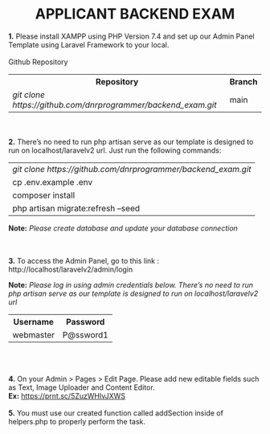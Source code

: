 <h1><center>APPLICANT BACKEND EXAM</center></h1>

<b>1.</b> Please install XAMPP using PHP Version 7.4 and set up our Admin Panel Template using Laravel Framework to your local.  
<br>
Github Repository<br>
<table>
	<tr>
		<th>
				Repository
		</th>
		<th>
				Branch
		</th>
	</tr>
	<tr>
		<td>
				<em>git clone https://github.com/dnrprogrammer/backend_exam.git</em>
		</td>
		<td>
				main
		</td>
	</tr>
</table>
<br><br>
<b>2.</b> There’s no need to run php artisan serve as our template is designed to run on localhost/laravelv2 url.  Just run the following commands:
	<br>

<table>
	<tr>
		<td>
				<em>git clone https://github.com/dnrprogrammer/backend_exam.git<Br></em>
		</td>
	</tr>
	<tr>
		<td>
				cp .env.example .env
		</td>
	</tr>
    <tr>
		<td>
				composer install
		</td>
	</tr>
	<tr>
		<td>
				php artisan migrate:refresh –seed
		</td>
	</tr>
</table>
<p><b>Note:</b> <em>Please create database and update your database connection</em></p>


<br><br>
<b>3.</b> To access the Admin Panel, go to this link : http://localhost/laravelv2/admin/login 
<br>
<p><b>Note:</b> <em>Please log in using admin credentials below. There’s no need to run php artisan serve as our template is designed to run on localhost/laravelv2 url</em></p>

<table>
	<tr>
		<th>
				Username
		</th>
		<th>
				Password
		</th>
	</tr>
	<tr>
		<td>
				webmaster
		</td>
		<td>
				P@ssword1
		</td>
	</tr>
</table>

<br><br>

<b>4.</b> On your Admin > Pages > Edit Page. Please add new editable fields such as Text, Image Uploader and Content Editor. 
<br>
<b>Ex:</b> https://prnt.sc/5ZuzWHIvJXWS
<br><br>
<b>5.</b> You must use our created function called addSection inside of helpers.php to properly perform the task.

